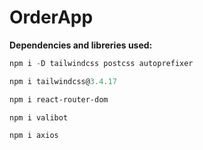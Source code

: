 # OrderApp

**Dependencies and libreries used:**
```powershell
npm i -D tailwindcss postcss autoprefixer
``` 

```powershell
npm i tailwindcss@3.4.17
``` 

```powershell
npm i react-router-dom
``` 
```powershell
npm i valibot
``` 
```powershell
npm i axios
``` 

